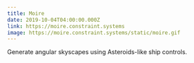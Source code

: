 ```yaml
---
title: Moire
date: 2019-10-04T04:00:00.000Z
link: https://moire.constraint.systems
image: https://moire.constraint.systems/static/moire.gif 
---
```


Generate angular skyscapes using Asteroids-like ship controls.
